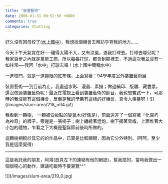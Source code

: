 ```yaml
---
title: "裝置藝術"
date: 2006-01-31 00:52:50 +0800
comments: true
categories: Chatting
---
```

<p>好久沒有回母校了(<u>水上國中</u>)，我想找個機會去拜訪孕育我的地方......</p><p>今天下午天氣實在好──難得太陽不大，又有涼風，遂我打球去。打球去哪兒呢？我家百步之內就是萬能工商，所以每每打球，都會到那裡去，不過這次我並沒有一如往常──我回「水中」打球去囉！(水上國中簡稱水中)</p><p>一進校門，就是一道顯眼的紅布條，上面寫著：94學年度室外裝置藝術展</p><p>裝置藝術──到目前為止，我畫過水彩、漫畫、素描；做過絹印、版雕、藏書票，還沒做過裝置藝術呢！最近在電視上看到裝置藝術的節目，我也想嘗試一下，可那時的我沒能有這個機會，反倒是我的學弟有這樣的好機會，真令人羨慕呀！![](/images/slum-area/218_m14.gif)</p><p>我看到一顆樹， 一顆被受妝點的變葉木(好像是)，前面還差了一個寫著「化腐朽為神奇」的牌子，旁邊是一張椅子；樹上纏繞著燈炮，樹下擱著雪橇，上面堆著大小包的禮物，乍看之下大概是聖誕節前後時所做的。</p><p>這顆樹相較於其它的的作品中，已算是比較顯眼，因為它分外特別。(呵呵，至少我是這麼覺得)</p><p /><p /><hr /><p /><p>這是我託我的朋友，阿鴻(首頁左下的連結有他的網誌)，幫我拍的，當時我做出一個很噁心的動作，建議吃飯時不要瀏覽^^&quot;</p><p>![](/images/slum-area/219_0.jpg)</p>
